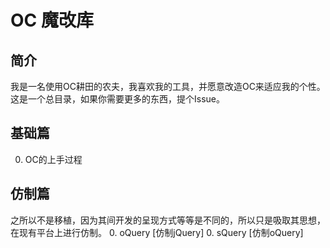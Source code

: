# OC 魔改库
## 简介
我是一名使用OC耕田的农夫，我喜欢我的工具，并愿意改造OC来适应我的个性。这是一个总目录，如果你需要更多的东西，提个Issue。

## 基础篇
0. OC的上手过程

## 仿制篇
之所以不是移植，因为其间开发的呈现方式等等是不同的，所以只是吸取其思想，在现有平台上进行仿制。
0. oQuery [仿制jQuery]
0. sQuery [仿制oQuery]
